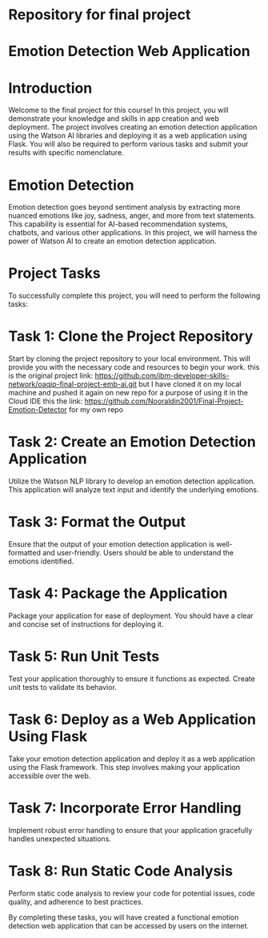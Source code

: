 # Repository for final project
# Emotion Detection Web Application
# Introduction
Welcome to the final project for this course! In this project, you will demonstrate your knowledge and skills in app creation and web deployment. The project involves creating an emotion detection application using the Watson AI libraries and deploying it as a web application using Flask. You will also be required to perform various tasks and submit your results with specific nomenclature.

# Emotion Detection
Emotion detection goes beyond sentiment analysis by extracting more nuanced emotions like joy, sadness, anger, and more from text statements. This capability is essential for AI-based recommendation systems, chatbots, and various other applications. In this project, we will harness the power of Watson AI to create an emotion detection application.

# Project Tasks
To successfully complete this project, you will need to perform the following tasks:

# Task 1: Clone the Project Repository
Start by cloning the project repository to your local environment. This will provide you with the necessary code and resources to begin your work. this is the original project link: https://github.com/ibm-developer-skills-network/oaqjp-final-project-emb-ai.git but I have cloned it on my local machine and pushed it again on new repo for a purpose of using it in the Cloud IDE this the link: https://github.com/Nooraldin2001/Final-Project-Emotion-Detector for my own repo

# Task 2: Create an Emotion Detection Application
Utilize the Watson NLP library to develop an emotion detection application. This application will analyze text input and identify the underlying emotions.

# Task 3: Format the Output
Ensure that the output of your emotion detection application is well-formatted and user-friendly. Users should be able to understand the emotions identified.

# Task 4: Package the Application
Package your application for ease of deployment. You should have a clear and concise set of instructions for deploying it.

# Task 5: Run Unit Tests
Test your application thoroughly to ensure it functions as expected. Create unit tests to validate its behavior.

# Task 6: Deploy as a Web Application Using Flask
Take your emotion detection application and deploy it as a web application using the Flask framework. This step involves making your application accessible over the web.

# Task 7: Incorporate Error Handling
Implement robust error handling to ensure that your application gracefully handles unexpected situations.

# Task 8: Run Static Code Analysis
Perform static code analysis to review your code for potential issues, code quality, and adherence to best practices.

By completing these tasks, you will have created a functional emotion detection web application that can be accessed by users on the internet.
